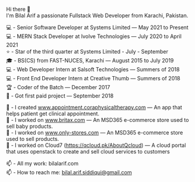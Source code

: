 Hi there 👋 <br/>
I'm Bilal Arif a passionate Fullstack Web Developer from Karachi, Pakistan. <br />

💻 - Senior Software Developer at Systems Limited — May 2021 to Present <br />
💻 - MERN Stack Developer at Ivolve Technologies — July 2020 to April 2021 <br />
⭐ - Star of the third quarter at Systems Limited - July - September <br />
🎓 - BS(CS) from FAST-NUCES, Karachi — August 2015 to July 2019 <br />
💻 - Web Developer Intern at Salsoft Technologies — Summers of 2018 <br />
💻 - Front End Developer Intern at Creative Thumb — Summers of 2018 <br />
🏆 - Coder of the Batch — December 2017 <br />
🧭 - Got first paid project — September 2018 <br />


💱 - I created www.appointment.coraphysicaltherapy.com — An app that helps patient get clinical appointment. <br />
💱 - I worked on www.britax.com — An MSD365 e-commerce store used to sell baby products. <br />
💱 - I worked on www.only-stores.com — An MSD365 e-commerce store used to sell products. <br />
💱 - I worked on Cloud7 (https://qcloud.pk/AboutQcloud) — A cloud portal that uses openstack to create and sell cloud services to customers <br />


📫 - All my work: bilalarif.com <br />
📫 - How to reach me: bilal.arif.siddiqui@gmail.com <br />
